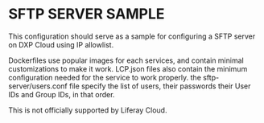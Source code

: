 # SFTP SERVER SAMPLE

This configuration should serve as a sample for configuring a SFTP server on DXP Cloud using IP allowlist.

Dockerfiles use popular images for each services, and contain minimal customizations to make it work.
LCP.json files also contain the minimum configuration needed for the service to work properly.
the sftp-server/users.conf file specify the list of users, their passwords their User IDs and Group IDs, in that order. 

This is not officially supported by Liferay Cloud.
